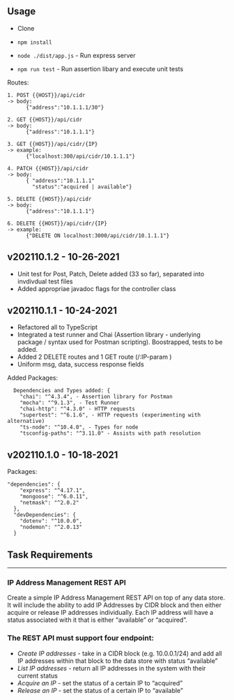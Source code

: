 ## Usage

- Clone

- `npm install`
- `node ./dist/app.js` - Run express server
- `npm run test` - Run assertion libary and execute unit tests

Routes:

```
1. POST {{HOST}}/api/cidr
-> body:
      {"address":"10.1.1.1/30"}

2. GET {{HOST}}/api/cidr
-> body:
      {"address":"10.1.1.1"}

3. GET {{HOST}}/api/cidr/{IP}
-> example:
      {"localhost:300/api/cidr/10.1.1.1"}

4. PATCH {{HOST}}/api/cidr
-> body:
      { "address":"10.1.1.1"
        "status":"acquired | available"}

5. DELETE {{HOST}}/api/cidr
-> body:
      {"address":"10.1.1.1"}

6. DELETE {{HOST}}/api/cidr/{IP}
-> example:
      {"DELETE ON localhost:3000/api/cidr/10.1.1.1"}
```

## v202110.1.2 - 10-26-2021

- Unit test for Post, Patch, Delete added (33 so far), separated into invdivdual test files
- Added appropriae javadoc flags for the controller class

## v202110.1.1 - 10-24-2021

- Refactored all to TypeScript
- Integrated a test runner and Chai (Assertion library - underlying package / syntax used for Postman scripting). Boostrapped, tests to be added.
- Added 2 DELETE routes and 1 GET route (/:IP-param )
- Uniform msg, data, success response fields

Added Packages:

```
  Dependencies and Types added: {
    "chai": "^4.3.4", - Assertion library for Postman
    "mocha": "^9.1.3", - Test Runner
    "chai-http": "^4.3.0" - HTTP requests
    "supertest": "^6.1.6", - HTTP requests (experimenting with alternative)
    "ts-node": "^10.4.0", - Types for node
    "tsconfig-paths": "^3.11.0" - Assists with path resolution
```

## v202110.1.0 - 10-18-2021

Packages:

```
"dependencies": {
    "express": "^4.17.1",
    "mongoose": "^6.0.11",
    "netmask": "^2.0.2"
  },
  "devDependencies": {
    "dotenv": "^10.0.0",
    "nodemon": "^2.0.13"
  }
```

## Task Requirements

---

### IP Address Management REST API

Create a simple IP Address Management REST API on top of any data store. It will include the ability to add IP Addresses by CIDR block and then either acquire or release IP addresses individually. Each IP address will have a status associated with it that is either “available” or “acquired”.

### The REST API must support four endpoint:

- _Create IP addresses_ - take in a CIDR block (e.g. 10.0.0.1/24) and add all IP addresses within that block to the data store with status “available”
- _List IP addresses_ - return all IP addresses in the system with their current status
- _Acquire an IP_ - set the status of a certain IP to “acquired”
- _Release an IP_ - set the status of a certain IP to “available”

